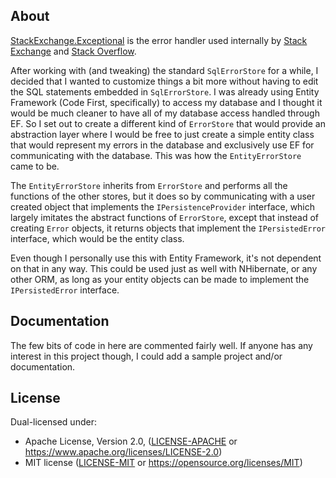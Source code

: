 ## About
[StackExchange.Exceptional](https://github.com/NickCraver/StackExchange.Exceptional) is the error handler used internally by [Stack Exchange](http://stackexchange.com) and [Stack Overflow](http://stackoverflow.com).

After working with (and tweaking) the standard `SqlErrorStore` for a while, I decided that I wanted to customize things a bit more without having to edit the SQL statements embedded in `SqlErrorStore`. I was already using Entity Framework (Code First, specifically) to access my database and I thought it would be much cleaner to have all of my database access handled through EF. So I set out to create a different kind of `ErrorStore` that would provide an abstraction layer where I would be free to just create a simple entity class that would represent my errors in the database and exclusively use EF for communicating with the database. This was how the `EntityErrorStore` came to be.

The `EntityErrorStore` inherits from `ErrorStore` and performs all the functions of the other stores, but it does so by communicating with a user created object that implements the `IPersistenceProvider` interface, which largely imitates the abstract functions of `ErrorStore`, except that instead of creating `Error` objects, it returns objects that implement the `IPersistedError` interface, which would be the entity class.

Even though I personally use this with Entity Framework, it's not dependent on that in any way. This could be used just as well with NHibernate, or any other ORM, as long as your entity objects can be made to implement the `IPersistedError` interface.

## Documentation
The few bits of code in here are commented fairly well. If anyone has any interest in this project though, I could add a sample project and/or documentation.

## License

Dual-licensed under:
 * Apache License, Version 2.0, ([LICENSE-APACHE](LICENSE-APACHE) or https://www.apache.org/licenses/LICENSE-2.0)
 * MIT license ([LICENSE-MIT](LICENSE-MIT) or https://opensource.org/licenses/MIT)
